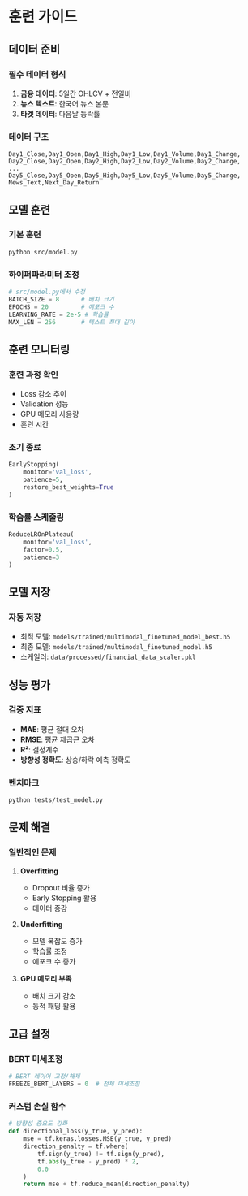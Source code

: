 # 훈련 가이드

## 데이터 준비

### 필수 데이터 형식
1. **금융 데이터**: 5일간 OHLCV + 전일비
2. **뉴스 텍스트**: 한국어 뉴스 본문
3. **타겟 데이터**: 다음날 등락률

### 데이터 구조
```csv
Day1_Close,Day1_Open,Day1_High,Day1_Low,Day1_Volume,Day1_Change,
Day2_Close,Day2_Open,Day2_High,Day2_Low,Day2_Volume,Day2_Change,
...
Day5_Close,Day5_Open,Day5_High,Day5_Low,Day5_Volume,Day5_Change,
News_Text,Next_Day_Return
```

## 모델 훈련

### 기본 훈련
```bash
python src/model.py
```

### 하이퍼파라미터 조정
```python
# src/model.py에서 수정
BATCH_SIZE = 8      # 배치 크기
EPOCHS = 20         # 에포크 수
LEARNING_RATE = 2e-5 # 학습률
MAX_LEN = 256       # 텍스트 최대 길이
```

## 훈련 모니터링

### 훈련 과정 확인
- Loss 감소 추이
- Validation 성능
- GPU 메모리 사용량
- 훈련 시간

### 조기 종료
```python
EarlyStopping(
    monitor='val_loss',
    patience=5,
    restore_best_weights=True
)
```

### 학습률 스케줄링
```python
ReduceLROnPlateau(
    monitor='val_loss',
    factor=0.5,
    patience=3
)
```

## 모델 저장

### 자동 저장
- 최적 모델: `models/trained/multimodal_finetuned_model_best.h5`
- 최종 모델: `models/trained/multimodal_finetuned_model.h5`
- 스케일러: `data/processed/financial_data_scaler.pkl`

## 성능 평가

### 검증 지표
- **MAE**: 평균 절대 오차
- **RMSE**: 평균 제곱근 오차
- **R²**: 결정계수
- **방향성 정확도**: 상승/하락 예측 정확도

### 벤치마크
```bash
python tests/test_model.py
```

## 문제 해결

### 일반적인 문제

1. **Overfitting**
   - Dropout 비율 증가
   - Early Stopping 활용
   - 데이터 증강

2. **Underfitting**
   - 모델 복잡도 증가
   - 학습률 조정
   - 에포크 수 증가

3. **GPU 메모리 부족**
   - 배치 크기 감소
   - 동적 패딩 활용

## 고급 설정

### BERT 미세조정
```python
# BERT 레이어 고정/해제
FREEZE_BERT_LAYERS = 0  # 전체 미세조정
```

### 커스텀 손실 함수
```python
# 방향성 중요도 강화
def directional_loss(y_true, y_pred):
    mse = tf.keras.losses.MSE(y_true, y_pred)
    direction_penalty = tf.where(
        tf.sign(y_true) != tf.sign(y_pred),
        tf.abs(y_true - y_pred) * 2,
        0.0
    )
    return mse + tf.reduce_mean(direction_penalty)
```
